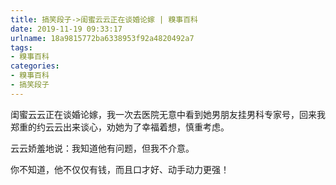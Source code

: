 ```yaml
---
title: 搞笑段子->闺蜜云云正在谈婚论嫁 | 糗事百科
date: 2019-11-19 09:33:17
urlname: 18a9815772ba6338953f92a4820492a7
tags: 
- 糗事百科
categories:
- 糗事百科
- 搞笑段子
---
```

闺蜜云云正在谈婚论嫁，我一次去医院无意中看到她男朋友挂男科专家号，回来我郑重的约云云出来谈心，劝她为了幸福着想，慎重考虑。

云云娇羞地说：我知道他有问题，但我不介意。

你不知道，他不仅仅有钱，而且口才好、动手动力更强！


